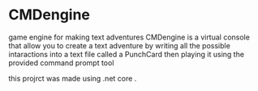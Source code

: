# CMDengine
game engine for making text adventures
CMDengine is a virtual console that allow you to create a text adventure by writing all the possible intaractions into a text file called a PunchCard then playing it using the provided command prompt tool

this projrct was made using .net core .
